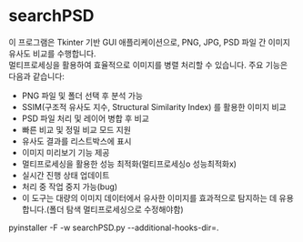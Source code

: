 # searchPSD
이 프로그램은 Tkinter 기반 GUI 애플리케이션으로, PNG, JPG, PSD 파일 간 이미지 유사도 비교를 수행합니다.  
멀티프로세싱을 활용하여 효율적으로 이미지를 병렬 처리할 수 있습니다. 주요 기능은 다음과 같습니다:

- PNG 파일 및 폴더 선택 후 분석 가능
- SSIM(구조적 유사도 지수, Structural Similarity Index) 를 활용한 이미지 비교
- PSD 파일 처리 및 레이어 병합 후 비교
- 빠른 비교 및 정밀 비교 모드 지원
- 유사도 결과를 리스트박스에 표시
- 이미지 미리보기 기능 제공
- 멀티프로세싱을 활용한 성능 최적화(멀티프로세싱o 성능최적화x)
- 실시간 진행 상태 업데이트
- 처리 중 작업 중지 가능(bug)
- 이 도구는 대량의 이미지 데이터에서 유사한 이미지를 효과적으로 탐지하는 데 유용합니다.(폴더 탐색 멀티프로세싱으로 수정해야함)

pyinstaller -F -w searchPSD.py --additional-hooks-dir=.
